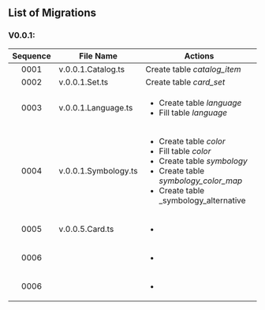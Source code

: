 ## List of Migrations
### V0.0.1:
| Sequence | File Name | Actions |
| :------: | --------- | ------- |
| 0001 | v.0.0.1.Catalog.ts | Create table _catalog_item_|
| 0002 | v.0.0.1.Set.ts| Create table _card_set_|
| 0003 | v.0.0.1.Language.ts| <ul><li>Create table _language_</li><li>Fill table _language_</li></ul>|
| 0004 | v.0.0.1.Symbology.ts| <ul><li>Create table _color_</li><li>Fill table _color_</li><li>Create table _symbology_</li><li>Create table _symbology_color_map_</li><li>Create table _symbology_alternative</li></ul>|
| 0005 | v.0.0.5.Card.ts | <ul><li></li></ul>|
| 0006 | |<ul><li></li></ul>|
| 0006 | |<ul><li></li></ul>|
